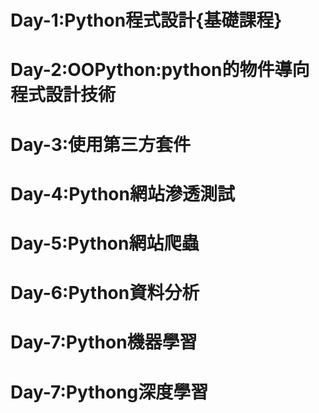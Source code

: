 # Day-1:Python程式設計{基礎課程}

# Day-2:OOPython:python的物件導向程式設計技術

# Day-3:使用第三方套件



# Day-4:Python網站滲透測試

# Day-5:Python網站爬蟲



# Day-6:Python資料分析

# Day-7:Python機器學習

# Day-7:Pythong深度學習
